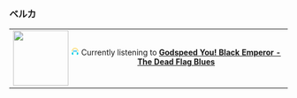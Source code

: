 ### ベルカ
<table><tr><td>

<a href="https://www.youtube.com/results?search_query=Godspeed+You!+Black+Emperor+The+Dead+Flag+Blues" target="_blank">
    <img align="left" width="100" height="100" src="https:&#x2F;&#x2F;lastfm.freetls.fastly.net&#x2F;i&#x2F;u&#x2F;174s&#x2F;c261c1696ec3583bc94961f8229338ce.png">
</a>
</br><p align="center"><img height="14" width="14" src="assets/listening.png"> Currently listening to <b><a href="https://www.youtube.com/results?search_query=Godspeed+You!+Black+Emperor+The+Dead+Flag+Blues" target="_blank">Godspeed You! Black Emperor - The Dead Flag Blues</a> </b></p>
</td></tr></table>
